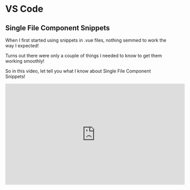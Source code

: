 # VS Code

## Single File Component Snippets
When I first started using snippets in .vue files, nothing semmed to work the way I expected!

Turns out there were only a couple of things I needed to know to get them working smoothly!

So in this video, let tell you what I know about Single File Component Snippets!
<iframe width="560" height="315" src="https://www.youtube.com/embed/fBEVRffud7s" frameborder="0" allow="accelerometer; autoplay; encrypted-media; gyroscope; picture-in-picture" allowfullscreen></iframe>